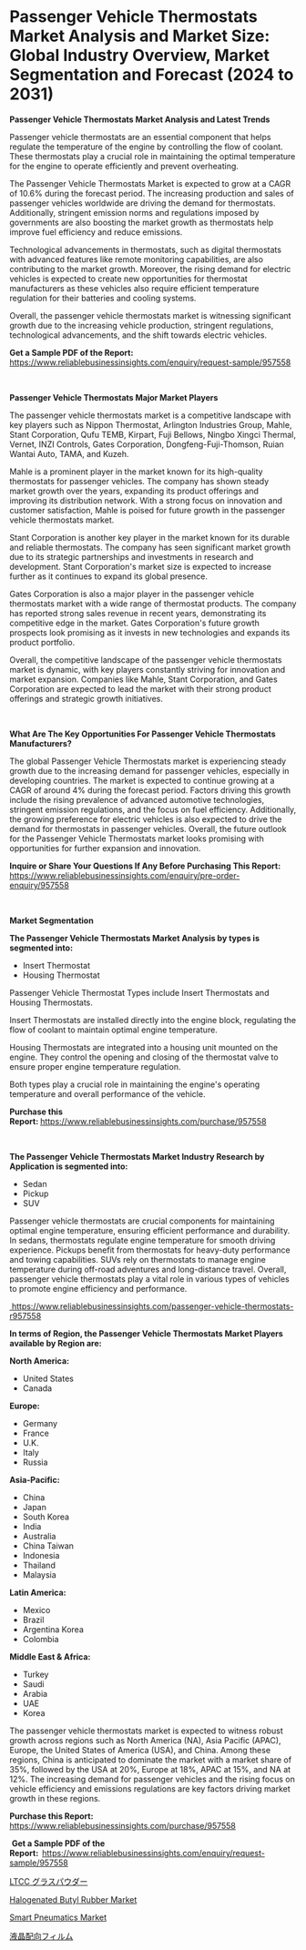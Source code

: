 <p><h1>Passenger Vehicle Thermostats Market Analysis and Market Size: Global Industry Overview, Market Segmentation and Forecast (2024 to 2031)</h1></p><p><strong>Passenger Vehicle Thermostats Market Analysis and Latest Trends</strong></p>
<p><p>Passenger vehicle thermostats are an essential component that helps regulate the temperature of the engine by controlling the flow of coolant. These thermostats play a crucial role in maintaining the optimal temperature for the engine to operate efficiently and prevent overheating.</p><p>The Passenger Vehicle Thermostats Market is expected to grow at a CAGR of 10.6% during the forecast period. The increasing production and sales of passenger vehicles worldwide are driving the demand for thermostats. Additionally, stringent emission norms and regulations imposed by governments are also boosting the market growth as thermostats help improve fuel efficiency and reduce emissions.</p><p>Technological advancements in thermostats, such as digital thermostats with advanced features like remote monitoring capabilities, are also contributing to the market growth. Moreover, the rising demand for electric vehicles is expected to create new opportunities for thermostat manufacturers as these vehicles also require efficient temperature regulation for their batteries and cooling systems.</p><p>Overall, the passenger vehicle thermostats market is witnessing significant growth due to the increasing vehicle production, stringent regulations, technological advancements, and the shift towards electric vehicles.</p></p>
<p><strong>Get a Sample PDF of the Report:&nbsp;</strong> <a href="https://www.reliablebusinessinsights.com/enquiry/request-sample/957558">https://www.reliablebusinessinsights.com/enquiry/request-sample/957558</a></p>
<p>&nbsp;</p>
<p><strong>Passenger Vehicle Thermostats Major Market Players</strong></p>
<p><p>The passenger vehicle thermostats market is a competitive landscape with key players such as Nippon Thermostat, Arlington Industries Group, Mahle, Stant Corporation, Qufu TEMB, Kirpart, Fuji Bellows, Ningbo Xingci Thermal, Vernet, INZI Controls, Gates Corporation, Dongfeng-Fuji-Thomson, Ruian Wantai Auto, TAMA, and Kuzeh.</p><p>Mahle is a prominent player in the market known for its high-quality thermostats for passenger vehicles. The company has shown steady market growth over the years, expanding its product offerings and improving its distribution network. With a strong focus on innovation and customer satisfaction, Mahle is poised for future growth in the passenger vehicle thermostats market.</p><p>Stant Corporation is another key player in the market known for its durable and reliable thermostats. The company has seen significant market growth due to its strategic partnerships and investments in research and development. Stant Corporation's market size is expected to increase further as it continues to expand its global presence.</p><p>Gates Corporation is also a major player in the passenger vehicle thermostats market with a wide range of thermostat products. The company has reported strong sales revenue in recent years, demonstrating its competitive edge in the market. Gates Corporation's future growth prospects look promising as it invests in new technologies and expands its product portfolio.</p><p>Overall, the competitive landscape of the passenger vehicle thermostats market is dynamic, with key players constantly striving for innovation and market expansion. Companies like Mahle, Stant Corporation, and Gates Corporation are expected to lead the market with their strong product offerings and strategic growth initiatives.</p></p>
<p>&nbsp;</p>
<p><strong>What Are The Key Opportunities For Passenger Vehicle Thermostats Manufacturers?</strong></p>
<p><p>The global Passenger Vehicle Thermostats market is experiencing steady growth due to the increasing demand for passenger vehicles, especially in developing countries. The market is expected to continue growing at a CAGR of around 4% during the forecast period. Factors driving this growth include the rising prevalence of advanced automotive technologies, stringent emission regulations, and the focus on fuel efficiency. Additionally, the growing preference for electric vehicles is also expected to drive the demand for thermostats in passenger vehicles. Overall, the future outlook for the Passenger Vehicle Thermostats market looks promising with opportunities for further expansion and innovation.</p></p>
<p><strong>Inquire or Share Your Questions If Any Before Purchasing This Report:</strong> <a href="https://www.reliablebusinessinsights.com/enquiry/pre-order-enquiry/957558">https://www.reliablebusinessinsights.com/enquiry/pre-order-enquiry/957558</a></p>
<p>&nbsp;</p>
<p><strong>Market Segmentation</strong></p>
<p><strong>The Passenger Vehicle Thermostats Market Analysis by types is segmented into:</strong></p>
<p><ul><li>Insert Thermostat</li><li>Housing Thermostat</li></ul></p>
<p><p>Passenger Vehicle Thermostat Types include Insert Thermostats and Housing Thermostats. </p><p>Insert Thermostats are installed directly into the engine block, regulating the flow of coolant to maintain optimal engine temperature. </p><p>Housing Thermostats are integrated into a housing unit mounted on the engine. They control the opening and closing of the thermostat valve to ensure proper engine temperature regulation. </p><p>Both types play a crucial role in maintaining the engine's operating temperature and overall performance of the vehicle.</p></p>
<p><strong>Purchase this Report:&nbsp;</strong><a href="https://www.reliablebusinessinsights.com/purchase/957558">https://www.reliablebusinessinsights.com/purchase/957558</a></p>
<p>&nbsp;</p>
<p><strong>The Passenger Vehicle Thermostats Market Industry Research by Application is segmented into:</strong></p>
<p><ul><li>Sedan</li><li>Pickup</li><li>SUV</li></ul></p>
<p><p>Passenger vehicle thermostats are crucial components for maintaining optimal engine temperature, ensuring efficient performance and durability. In sedans, thermostats regulate engine temperature for smooth driving experience. Pickups benefit from thermostats for heavy-duty performance and towing capabilities. SUVs rely on thermostats to manage engine temperature during off-road adventures and long-distance travel. Overall, passenger vehicle thermostats play a vital role in various types of vehicles to promote engine efficiency and performance.</p></p>
<p><a href="https://www.reliablebusinessinsights.com/passenger-vehicle-thermostats-r957558">&nbsp;https://www.reliablebusinessinsights.com/passenger-vehicle-thermostats-r957558</a></p>
<p><strong>In terms of Region, the Passenger Vehicle Thermostats Market Players available by Region are:</strong></p>
<p>
    <p> <strong> North America: </strong>
        <ul>
            <li>United States</li>
            <li>Canada</li>
        </ul>
        </p> 
    <p> <strong> Europe: </strong>
        <ul>
            <li>Germany</li>
            <li>France</li>
            <li>U.K.</li>
            <li>Italy</li>
            <li>Russia</li>
        </ul>
        </p> 
    <p> <strong> Asia-Pacific: </strong>
        <ul>
            <li>China</li>
            <li>Japan</li>
            <li>South Korea</li>
            <li>India</li>
            <li>Australia</li>
            <li>China Taiwan</li>
            <li>Indonesia</li>
            <li>Thailand</li>
            <li>Malaysia</li>
        </ul>
        </p> 
    <p> <strong> Latin America: </strong>
        <ul>
            <li>Mexico</li>
            <li>Brazil</li>
            <li>Argentina Korea</li>
            <li>Colombia</li>
        </ul>
        </p> 
    <p> <strong> Middle East & Africa: </strong>
        <ul>
            <li>Turkey</li>
            <li>Saudi</li>
            <li>Arabia</li>
            <li>UAE</li>
            <li>Korea</li>
        </ul>
    </p>
    </p>
<p><p>The passenger vehicle thermostats market is expected to witness robust growth across regions such as North America (NA), Asia Pacific (APAC), Europe, the United States of America (USA), and China. Among these regions, China is anticipated to dominate the market with a market share of 35%, followed by the USA at 20%, Europe at 18%, APAC at 15%, and NA at 12%. The increasing demand for passenger vehicles and the rising focus on vehicle efficiency and emissions regulations are key factors driving market growth in these regions.</p></p>
<p><strong>Purchase this Report: </strong><a href="https://www.reliablebusinessinsights.com/purchase/957558">https://www.reliablebusinessinsights.com/purchase/957558</a></p>
<p>&nbsp;<strong>Get a Sample PDF of the Report:&nbsp;&nbsp;</strong><a href="https://www.reliablebusinessinsights.com/enquiry/request-sample/957558">https://www.reliablebusinessinsights.com/enquiry/request-sample/957558</a></p>
<p><strong></strong></p>
<p><p><a href="https://github.com/RandallRunte2023/Market-Research-Report-List-1/blob/main/334608084301.md">LTCC グラスパウダー</a></p><p><a href="https://github.com/singletonthaxterkelliehr2df/Market-Research-Report-List-2/blob/main/halogenated-butyl-rubber-market.md">Halogenated Butyl Rubber Market</a></p><p><a href="https://github.com/kufem1/Market-Research-Report-List-2/blob/main/smart-pneumatics-market.md">Smart Pneumatics Market</a></p><p><a href="https://github.com/TerrellConn/Market-Research-Report-List-1/blob/main/945506684300.md">液晶配向フィルム</a></p></p>